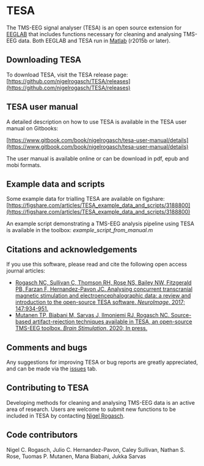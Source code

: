 # TESA
The TMS-EEG signal analyser (TESA) is an open source extension for [EEGLAB](http://sccn.ucsd.edu/eeglab/) that includes functions necessary for cleaning and analysing TMS-EEG data. Both EEGLAB and TESA run in [Matlab](http://au.mathworks.com/) (r2015b or later). 

## Downloading TESA
To download TESA, visit the TESA release page: [https://github.com/nigelrogasch/TESA/releases](https://github.com/nigelrogasch/TESA/releases)

## TESA user manual
A detailed description on how to use TESA is available in the TESA user manual on Gitbooks:
 
[https://www.gitbook.com/book/nigelrogasch/tesa-user-manual/details](https://www.gitbook.com/book/nigelrogasch/tesa-user-manual/details)

The user manual is available online or can be download in pdf, epub and mobi formats. 

## Example data and scripts
Some example data for trialling TESA are available on figshare:
[https://figshare.com/articles/TESA_example_data_and_scripts/3188800](https://figshare.com/articles/TESA_example_data_and_scripts/3188800)

An example script demonstrating a TMS-EEG analysis pipeline using TESA is available in the toolbox: *example_script_from_manual.m*

## Citations and acknowledgements
If you use this software, please read and cite the following open access journal articles:
* [Rogasch NC, Sullivan C, Thomson RH, Rose NS, Bailey NW, Fitzgerald PB, Farzan F, Hernandez-Pavon JC. Analysing concurrent transcranial magnetic stimulation and electroencephalographic data: a review and introduction to the open-source TESA software. *NeuroImage*. 2017; 147:934-951.](http://www.sciencedirect.com/science/article/pii/S1053811916305845)
* [Mutanen TP, Biabani M, Sarvas J, Ilmoniemi RJ, Rogasch NC. Source-based artifact-rejection techniques available in TESA, an open-source TMS-EEG toolbox. *Brain Stimulation*. 2020; In press.](https://www.sciencedirect.com/science/article/pii/S1935861X20301972?via%3Dihub)

## Comments and bugs
Any suggestions for improving TESA or bug reports are greatly appreciated, and can be made via the [issues](https://github.com/BMHLab/TESA/issues) tab.

## Contributing to TESA
Developing methods for cleaning and analysing TMS-EEG data is an active area of research. Users are welcome to submit new functions to be included in TESA by contacting [Nigel Rogasch](<mailto:nigel.rogasch@gmail.com>).

## Code contributors
Nigel C. Rogasch, Julio C. Hernandez-Pavon, Caley Sullivan, Nathan S. Rose, Tuomas P. Mutanen, Mana Biabani, Jukka Sarvas
